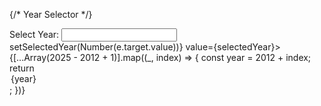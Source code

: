 {/* Year Selector */}
<Row className="justify-content-center mb-4">
  <Col md={4}>
    <Label>Select Year:</Label>
    <Input type="select" onChange={(e) => setSelectedYear(Number(e.target.value))} value={selectedYear}>
      {[...Array(2025 - 2012 + 1)].map((_, index) => {
        const year = 2012 + index;
        return <option key={year} value={year}>{year}</option>;
      })}
    </Input>
  </Col>
</Row>